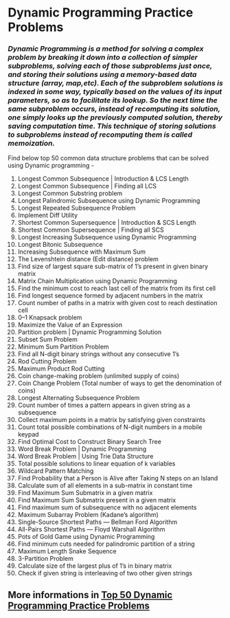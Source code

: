 # Dynamic Programming Practice Problems
### *Dynamic Programming is a method for solving a complex problem by breaking it down into a collection of simpler subproblems, solving each of those subproblems just once, and storing their solutions using a memory-based data structure (array, map,etc). Each of the subproblem solutions is indexed in some way, typically based on the values of its input parameters, so as to facilitate its lookup. So the next time the same subproblem occurs, instead of recomputing its solution, one simply looks up the previously computed solution, thereby saving computation time. This technique of storing solutions to subproblems instead of recomputing them is called memoization.*
Find below top 50 common data structure problems that can be solved using Dynamic programming -
1. Longest Common Subsequence | Introduction & LCS Length
2. Longest Common Subsequence | Finding all LCS
3. Longest Common Substring problem
4. Longest Palindromic Subsequence using Dynamic Programming
5. Longest Repeated Subsequence Problem
6. Implement Diff Utility
7. Shortest Common Supersequence | Introduction & SCS Length
8. Shortest Common Supersequence | Finding all SCS
9. Longest Increasing Subsequence using Dynamic Programming
10. Longest Bitonic Subsequence
11. Increasing Subsequence with Maximum Sum
12. The Levenshtein distance (Edit distance) problem
13. Find size of largest square sub-matrix of 1’s present in given binary matrix
14. Matrix Chain Multiplication using Dynamic Programming
15. Find the minimum cost to reach last cell of the matrix from its first cell
16. Find longest sequence formed by adjacent numbers in the matrix
17. Count number of paths in a matrix with given cost to reach destination cell
18. 0–1 Knapsack problem
19. Maximize the Value of an Expression
20. Partition problem | Dynamic Programming Solution
21. Subset Sum Problem
22. Minimum Sum Partition Problem
23. Find all N-digit binary strings without any consecutive 1’s
25. Rod Cutting Problem
26. Maximum Product Rod Cutting
27. Coin change-making problem (unlimited supply of coins)
28. Coin Change Problem (Total number of ways to get the denomination of coins)
29. Longest Alternating Subsequence Problem
30. Count number of times a pattern appears in given string as a subsequence
31. Collect maximum points in a matrix by satisfying given constraints
32. Count total possible combinations of N-digit numbers in a mobile keypad
33. Find Optimal Cost to Construct Binary Search Tree
34. Word Break Problem | Dynamic Programming
35. Word Break Problem | Using Trie Data Structure
36. Total possible solutions to linear equation of k variables
37. Wildcard Pattern Matching
38. Find Probability that a Person is Alive after Taking N steps on an Island
39. Calculate sum of all elements in a sub-matrix in constant time
40. Find Maximum Sum Submatrix in a given matrix
41. Find Maximum Sum Submatrix present in a given matrix
42. Find maximum sum of subsequence with no adjacent elements
43. Maximum Subarray Problem (Kadane’s algorithm)
44. Single-Source Shortest Paths — Bellman Ford Algorithm
45. All-Pairs Shortest Paths — Floyd Warshall Algorithm
46. Pots of Gold Game using Dynamic Programming
47. Find minimum cuts needed for palindromic partition of a string
48. Maximum Length Snake Sequence
49. 3-Partition Problem
50. Calculate size of the largest plus of 1’s in binary matrix
51. Check if given string is interleaving of two other given strings
## More informations in [Top 50 Dynamic Programming Practice Problems](https://blog.usejournal.com/top-50-dynamic-programming-practice-problems-4208fed71aa3)
